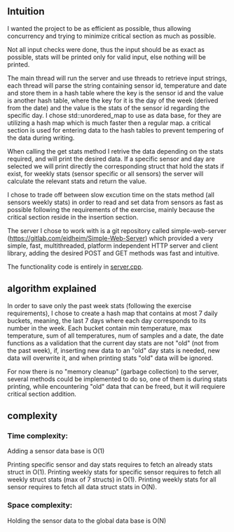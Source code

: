## Intuition
I wanted the project to be as efficient as possible, thus allowing concurrency and trying to minimize critical section as much as possible.

Not all input checks were done, thus the input should be as exact as possible, stats will be printed only for valid input, else nothing will be printed.

The main thread will run the server and use threads to retrieve input strings, each thread will parse the string containing sensor id, temperature and date and store them in a hash table where the key is the sensor id and the value is another hash table, where the key for it is the day of the week (derived from the date) and the value is the stats of the sensor id regarding the specific day.
I chose std::unordered_map to use as data base, for they are utilizing a hash map which is much faster then a regular map.
a critical section is used for entering data to the hash tables to prevent tempering of the data during writing.

When calling the get stats method I retrive the data depending on the stats required, and will print the desired data.
If a specific sensor and day are selected we will print directly the corresponding struct that hold the stats if exist, for weekly stats (sensor specific or all sensors) the server will calculate the relevant stats and return the value.

I chose to trade off between slow excution time on the stats method (all sensors weekly stats) in order to read and set data from sensors as fast as possible following the requirements of the exercise, mainly because the critical section reside in the insertion section.

The server I chose to work with is a git repository called simple-web-server (https://gitlab.com/eidheim/Simple-Web-Server) which provided a very simple, fast, multithreaded, platform independent HTTP server and client library, adding the desired POST and GET methods was fast and intuitive.

The functionality code is entirely in [server.cpp](https://github.com/theamirocohen/sensor_rest_server/blob/main/server.cpp). 

## algorithm explained

In order to save only the past week stats (following the exercise requirements), I chose to create a hash map that contains at most 7 daily buckets, meaning, the last 7 days where each day corresponds to its number in the week.
Each bucket contain min temperature, max temperature, sum of all temperatures, num of samples and a date, the date functions as a validation that the current day stats are not "old" (not from the past week), if, inserting new data to an "old" day stats is needed, new data will overwrite it, and when printing stats "old" data will be ignored.

For now there is no "memory cleanup" (garbage collection) to the server, several methods could be implemented to do so, one of them is during stats printing, while encountering "old" data that can be freed, but it will requiere critical section addition.

## complexity

### Time complexity:
Adding a sensor data base is O(1)

Printing specific sensor and day stats requires to fetch an already stats struct in O(1).
Printing weekly stats for specific sensor requires to fetch all weekly struct stats (max of 7 structs) in O(1).
Printing weekly stats for all sensor requires to fetch all data struct stats in O(N).


### Space complexity:
Holding the sensor data to the global data base is O(N)



